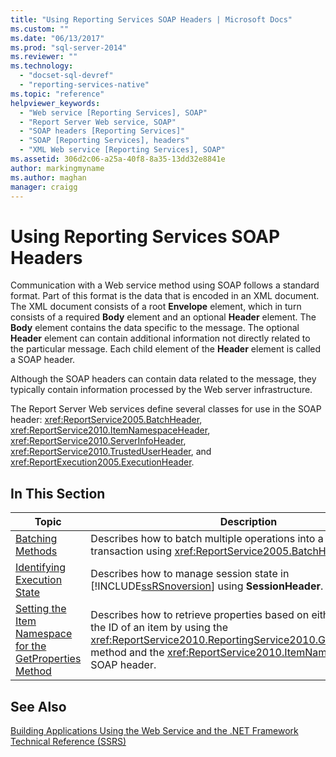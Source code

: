 ```yaml
---
title: "Using Reporting Services SOAP Headers | Microsoft Docs"
ms.custom: ""
ms.date: "06/13/2017"
ms.prod: "sql-server-2014"
ms.reviewer: ""
ms.technology: 
  - "docset-sql-devref"
  - "reporting-services-native"
ms.topic: "reference"
helpviewer_keywords: 
  - "Web service [Reporting Services], SOAP"
  - "Report Server Web service, SOAP"
  - "SOAP headers [Reporting Services]"
  - "SOAP [Reporting Services], headers"
  - "XML Web service [Reporting Services], SOAP"
ms.assetid: 306d2c06-a25a-40f8-8a35-13dd32e8841e
author: markingmyname
ms.author: maghan
manager: craigg
---
```

# Using Reporting Services SOAP Headers
  Communication with a Web service method using SOAP follows a standard format. Part of this format is the data that is encoded in an XML document. The XML document consists of a root **Envelope** element, which in turn consists of a required **Body** element and an optional **Header** element. The **Body** element contains the data specific to the message. The optional **Header** element can contain additional information not directly related to the particular message. Each child element of the **Header** element is called a SOAP header.  
  
 Although the SOAP headers can contain data related to the message, they typically contain information processed by the Web server infrastructure.  
  
 The Report Server Web services define several classes for use in the SOAP header: <xref:ReportService2005.BatchHeader>, <xref:ReportService2010.ItemNamespaceHeader>, <xref:ReportService2010.ServerInfoHeader>, <xref:ReportService2010.TrustedUserHeader>, and <xref:ReportExecution2005.ExecutionHeader>.  
  
## In This Section  
  
|Topic|Description|  
|-----------|-----------------|  
|[Batching Methods](batching-methods.md)|Describes how to batch multiple operations into a single transaction using <xref:ReportService2005.BatchHeader>.|  
|[Identifying Execution State](identifying-execution-state.md)|Describes how to manage session state in [!INCLUDE[ssRSnoversion](../../includes/ssrsnoversion-md.md)] using **SessionHeader**.|  
|[Setting the Item Namespace for the GetProperties Method](setting-the-item-namespace-for-the-getproperties-method.md)|Describes how to retrieve properties based on either the path or the ID of an item by using the <xref:ReportService2010.ReportingService2010.GetProperties%2A> method and the <xref:ReportService2010.ItemNamespaceHeader> SOAP header.|  
  
## See Also  
 [Building Applications Using the Web Service and the .NET Framework](../report-server-web-service/net-framework/building-applications-using-the-web-service-and-the-net-framework.md)   
 [Technical Reference &#40;SSRS&#41;](../technical-reference-ssrs.md)  
  
  
